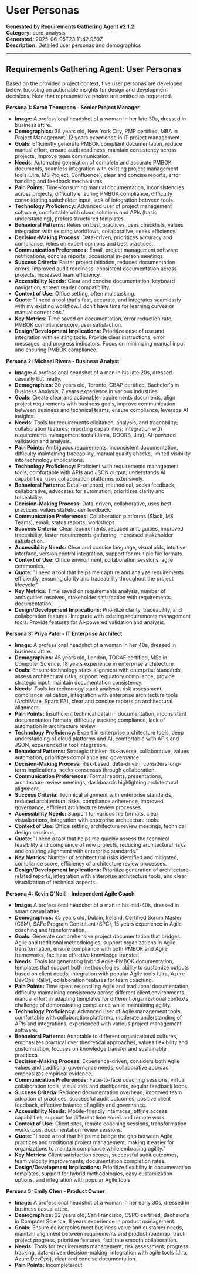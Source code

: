 # User Personas

**Generated by Requirements Gathering Agent v2.1.2**  
**Category:** core-analysis  
**Generated:** 2025-06-05T23:11:42.960Z  
**Description:** Detailed user personas and demographics

---

## Requirements Gathering Agent: User Personas

Based on the provided project context, five user personas are developed below, focusing on actionable insights for design and development decisions.  Note that representative photos are omitted as requested.

**Persona 1: Sarah Thompson - Senior Project Manager**

* **Image:** A professional headshot of a woman in her late 30s, dressed in business attire.
* **Demographics:** 38 years old, New York City, PMP certified, MBA in Project Management, 12 years experience in IT project management.
* **Goals:**  Efficiently generate PMBOK compliant documentation, reduce manual effort, ensure audit readiness, maintain consistency across projects, improve team communication.
* **Needs:** Automated generation of complete and accurate PMBOK documents, seamless integration with existing project management tools (Jira, MS Project, Confluence), clear and concise reports, error handling and feedback mechanisms.
* **Pain Points:** Time-consuming manual documentation, inconsistencies across projects, difficulty ensuring PMBOK compliance, difficulty consolidating stakeholder input, lack of integration between tools.
* **Technology Proficiency:** Advanced user of project management software, comfortable with cloud solutions and APIs (basic understanding), prefers structured templates.
* **Behavioral Patterns:** Relies on best practices, uses checklists, values integration with existing workflows, collaborative, seeks efficiency.
* **Decision-Making Process:** Data-driven, prioritizes accuracy and compliance, relies on expert opinions and best practices.
* **Communication Preferences:** Email, project management software notifications, concise reports, occasional in-person meetings.
* **Success Criteria:** Faster project initiation, reduced documentation errors, improved audit readiness, consistent documentation across projects, increased team efficiency.
* **Accessibility Needs:** Clear and concise documentation, keyboard navigation, screen reader compatibility.
* **Context of Use:** Office setting, often multitasking.
* **Quote:**  "I need a tool that's fast, accurate, and integrates seamlessly with my existing workflow.  I don't have time for learning curves or manual corrections."
* **Key Metrics:** Time saved on documentation, error reduction rate, PMBOK compliance score, user satisfaction.
* **Design/Development Implications:** Prioritize ease of use and integration with existing tools.  Provide clear instructions, error messages, and progress indicators.  Focus on minimizing manual input and ensuring PMBOK compliance.


**Persona 2: Michael Rivera - Business Analyst**

* **Image:** A professional headshot of a man in his late 20s, dressed casually but neatly.
* **Demographics:** 30 years old, Toronto, CBAP certified, Bachelor's in Business Analysis, 7 years experience in various industries.
* **Goals:**  Create clear and actionable requirements documents, align project requirements with business goals, improve communication between business and technical teams, ensure compliance, leverage AI insights.
* **Needs:**  Tools for requirements elicitation, analysis, and traceability; collaboration features; reporting capabilities; integration with requirements management tools (Jama, DOORS, Jira); AI-powered validation and analysis.
* **Pain Points:** Ambiguous requirements, inconsistent documentation, difficulty maintaining traceability, manual quality checks, limited visibility into technology implications.
* **Technology Proficiency:**  Proficient with requirements management tools, comfortable with APIs and JSON output, understands AI capabilities, uses collaboration platforms extensively.
* **Behavioral Patterns:** Detail-oriented, methodical, seeks feedback, collaborative, advocates for automation, prioritizes clarity and traceability.
* **Decision-Making Process:** Data-driven, collaborative, uses best practices, values stakeholder feedback.
* **Communication Preferences:** Collaboration platforms (Slack, MS Teams), email, status reports, workshops.
* **Success Criteria:** Clear requirements, reduced ambiguities, improved traceability, faster requirements gathering, increased stakeholder satisfaction.
* **Accessibility Needs:**  Clear and concise language, visual aids, intuitive interface, version control integration, support for multiple file formats.
* **Context of Use:**  Office environment, collaboration sessions, agile ceremonies.
* **Quote:** "I need a tool that helps me capture and analyze requirements efficiently, ensuring clarity and traceability throughout the project lifecycle."
* **Key Metrics:** Time saved on requirements analysis, number of ambiguities resolved, stakeholder satisfaction with requirements documentation.
* **Design/Development Implications:**  Prioritize clarity, traceability, and collaboration features.  Integrate with existing requirements management tools.  Provide features for AI-powered validation and analysis.


**Persona 3: Priya Patel - IT Enterprise Architect**

* **Image:** A professional headshot of a woman in her 40s, dressed in business attire.
* **Demographics:** 45 years old, London, TOGAF certified, MSc in Computer Science, 18 years experience in enterprise architecture.
* **Goals:**  Ensure technology stack alignment with enterprise standards, assess architectural risks, support regulatory compliance, provide strategic input, maintain documentation consistency.
* **Needs:**  Tools for technology stack analysis, risk assessment, compliance validation, integration with enterprise architecture tools (ArchiMate, Sparx EA), clear and concise reports on architectural alignment.
* **Pain Points:**  Insufficient technical detail in documentation, inconsistent documentation formats, difficulty tracking compliance, lack of automation in architecture review.
* **Technology Proficiency:**  Expert in enterprise architecture tools, deep understanding of cloud platforms and AI, comfortable with APIs and JSON, experienced in tool integration.
* **Behavioral Patterns:** Strategic thinker, risk-averse, collaborative, values automation, prioritizes compliance and governance.
* **Decision-Making Process:**  Risk-based, data-driven, considers long-term implications, seeks consensus through collaboration.
* **Communication Preferences:**  Formal reports, presentations, architecture review meetings, dashboards highlighting architectural alignment.
* **Success Criteria:**  Technical alignment with enterprise standards, reduced architectural risks, compliance adherence, improved governance, efficient architecture review processes.
* **Accessibility Needs:**  Support for various file formats, clear visualizations, integration with enterprise architecture tools.
* **Context of Use:**  Office setting, architecture review meetings, technical design sessions.
* **Quote:** "I need a tool that helps me quickly assess the technical feasibility and compliance of new projects, reducing architectural risks and ensuring alignment with enterprise standards."
* **Key Metrics:** Number of architectural risks identified and mitigated, compliance score, efficiency of architecture review processes.
* **Design/Development Implications:**  Prioritize generation of architecture-related reports, integration with enterprise architecture tools, and clear visualization of technical aspects.


**Persona 4: Kevin O'Neill - Independent Agile Coach**

* **Image:** A professional headshot of a man in his mid-40s, dressed in smart casual attire.
* **Demographics:** 45 years old, Dublin, Ireland, Certified Scrum Master (CSM), SAFe Program Consultant (SPC), 15 years experience in Agile coaching and transformation.
* **Goals:** Generate comprehensive project documentation that bridges Agile and traditional methodologies, support organizations in Agile transformation, ensure compliance with both PMBOK and Agile frameworks, facilitate effective knowledge transfer.
* **Needs:** Tools for generating hybrid Agile-PMBOK documentation, templates that support both methodologies, ability to customize outputs based on client needs, integration with popular Agile tools (Jira, Azure DevOps, Rally), collaboration features for team coaching.
* **Pain Points:** Time spent reconciling Agile and traditional documentation, difficulty maintaining consistency across different client environments, manual effort in adapting templates for different organizational contexts, challenge of demonstrating compliance while maintaining agility.
* **Technology Proficiency:** Advanced user of Agile management tools, comfortable with collaboration platforms, moderate understanding of APIs and integrations, experienced with various project management software.
* **Behavioral Patterns:** Adaptable to different organizational cultures, emphasizes practical over theoretical approaches, values flexibility and customization, focuses on knowledge transfer and sustainable practices.
* **Decision-Making Process:** Experience-driven, considers both Agile values and traditional governance needs, collaborative approach, emphasizes empirical evidence.
* **Communication Preferences:** Face-to-face coaching sessions, virtual collaboration tools, visual aids and dashboards, regular feedback loops.
* **Success Criteria:** Reduced documentation overhead, improved team adoption of practices, successful audit outcomes, positive client feedback, effective balance of agility and governance.
* **Accessibility Needs:** Mobile-friendly interfaces, offline access capabilities, support for different time zones and remote work.
* **Context of Use:** Client sites, remote coaching sessions, transformation workshops, documentation review sessions.
* **Quote:** "I need a tool that helps me bridge the gap between Agile practices and traditional project management, making it easier for organizations to maintain compliance while embracing agility."
* **Key Metrics:** Client satisfaction scores, successful audit outcomes, team velocity improvements, documentation completion rates.
* **Design/Development Implications:** Prioritize flexibility in documentation templates, support for hybrid methodologies, easy customization options, and integration with popular Agile tools.

**Persona 5: Emily Chen - Product Owner**

* **Image:** A professional headshot of a woman in her early 30s, dressed in business casual attire.
* **Demographics:** 32 years old, San Francisco, CSPO certified, Bachelor's in Computer Science, 8 years experience in product management.
* **Goals:**  Ensure deliverables meet business value and customer needs, maintain alignment between requirements and product roadmap, track project progress, prioritize features, facilitate smooth collaboration.
* **Needs:**  Tools for requirements management, risk assessment, progress tracking, data-driven decision-making, integration with agile tools (Jira, Azure DevOps), clear and concise documentation.
* **Pain Points:**  Incomplete/out